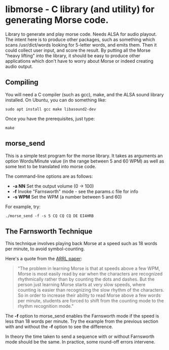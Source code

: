 # libmorse - C library (and utility) for generating Morse code.

Library to generate and play morse code.
Needs ALSA for audio playout.
The intent here is to produce other packages,
such as something which scans /usr/dict/words looking for 5-letter words,
and emits them.
Then it could collect user input, and score the result.
By putting all the Morse "heavy lifting" into the library, it should be
easy to produce other applications which don't have to worry about Morse
or indeed creating audio output.

## Compiling

You will need a C compiler (such as gcc), make, and the ALSA sound library installed.
On Ubuntu, you can do something like:

    sudo apt install gcc make libasound2-dev

Once you have the prerequisites, just type:

    make

## morse\_send

This is a simple test program for the morse library.
It takes as arguments an option Words/Minute value (in the range between 5 and 60 WPM)
as well as some text to be translated into morse code.

The command-line options are as follows:
*  **-a NN**      Set the output volume (0 -> 100)
*  **-f**         Invoke "Farnsworth" mode - see the params.c file for info
*  **-s WPM**     Set the WPM (a number between 5 and 60)

For example, try:

    ./morse_send -f -s 5 CQ CQ CQ DE EI4HRB

## The Farnsworth Technique

This technique involves playing back Morse at a speed such as 18 words per minute,
to avoid symbol-counting.

Here's a quote from the
[ARRL paper](http://www.arrl.org/files/file/Technology/x9004008.pdf):

> "The problem in learning Morse is that at speeds above a few WPM,
> Morse is most easily read by ear when the characters are recognized
> rhythmically rather than by counting the dots and dashes.
> But the person just learning Morse starts at very slow speeds,
> where counting is easier than recognizing the slow rhythm of the
> characters.
> So in order to increase their ability to read Morse above a few
> words per minute, students are forced to shift from the counting
> mode to the rhythm recognition mode."

The **-f** option to morse\_send enables the Farnsworth mode if the
speed is less than 18 words per minute.
Try the example from the previous section with and without the **-f**
option to see the difference.

In theory the time taken to send a sequence with or without Farnsworth mode
should be the same.
In practice, some round-off errors intervene.
